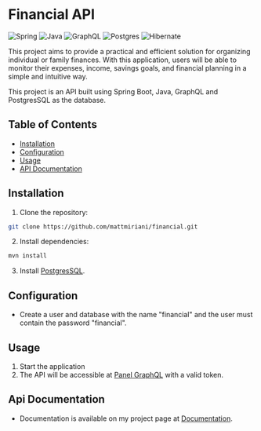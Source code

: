 # Financial API

![Spring](https://img.shields.io/badge/spring-%236DB33F.svg?style=for-the-badge&logo=spring&logoColor=white)
![Java](https://img.shields.io/badge/java-%23ED8B00.svg?style=for-the-badge&logo=openjdk&logoColor=white)
![GraphQL](https://img.shields.io/badge/-GraphQL-E10098?style=for-the-badge&logo=graphql&logoColor=white)
![Postgres](https://img.shields.io/badge/postgres-%23316192.svg?style=for-the-badge&logo=postgresql&logoColor=white)
![Hibernate](https://img.shields.io/badge/Hibernate-59666C?style=for-the-badge&logo=Hibernate&logoColor=white)

This project aims to provide a practical and efficient solution for organizing individual or family finances. With this
application, users will be able to monitor their expenses, income, savings goals, and financial planning in a simple 
and intuitive way.

This project is an API built using Spring Boot, Java, GraphQL and PostgresSQL as the database.

## Table of Contents

- [Installation](#installation)
- [Configuration](#configuration)
- [Usage](#usage)
- [API Documentation](#Api-Documentation)

## Installation
1. Clone the repository:
```bash
git clone https://github.com/mattmiriani/financial.git
```
2. Install dependencies:
```bash
mvn install
```
3. Install [PostgresSQL](https://www.postgresql.org/download/).

## Configuration
- Create a user and database with the name "financial" and the user must contain the password "financial".

## Usage
1. Start the application
2. The API will be accessible at [Panel GraphQL](http://localhost:8080/graphiql) with a valid token.

## Api Documentation
- Documentation is available on my project page at [Documentation](https://mattmiriani.notion.site/Projeto-Financial-1a0d1e7059344953b407d52891b86ca2?pvs=74).